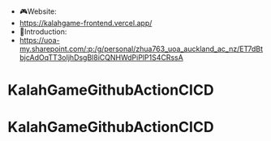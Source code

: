 - 🎮Website:
- https://kalahgame-frontend.vercel.app/
- 👀Introduction:
- https://uoa-my.sharepoint.com/:p:/g/personal/zhua763_uoa_auckland_ac_nz/ET7dBtbjcAdOqTT3oIjhDsgBl8iCQNHWdPiPlP1S4CRssA
# KalahGameGithubActionCICD
# KalahGameGithubActionCICD
